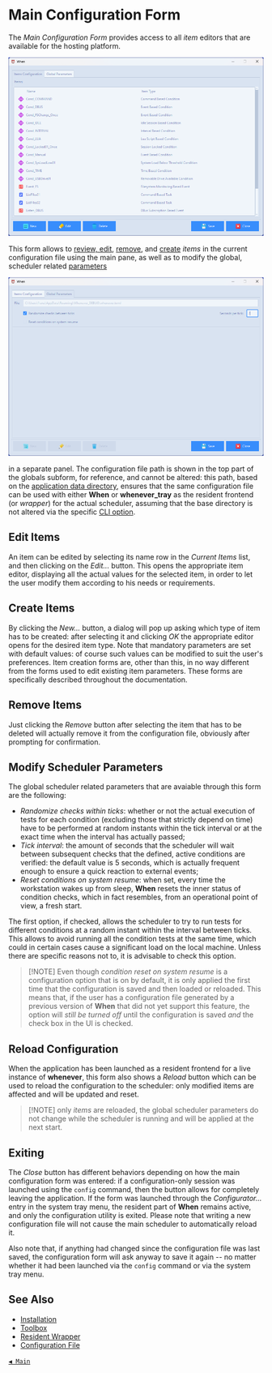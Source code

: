 # Main Configuration Form

The _Main Configuration Form_ provides access to all _item_ editors that are available for the hosting platform.

![MainWindow](graphics/when-config-main-items.png)

This form allows to [review, edit](#edit-items), [remove](#remove-items), and [create](#create-items) _items_ in the current configuration file using the main pane, as well as to modify the global, scheduler related [parameters](#modify-scheduler-parameters)

![MainWindow](graphics/when-config-main-globals.png)

in a separate panel. The configuration file path is shown in the top part of the globals subform, for reference, and cannot be altered: this path, based on the [application data directory](appdata.md), ensures that the same configuration file can be used with either **When** or **whenever_tray** as the resident frontend (or _wrapper_) for the actual scheduler, assuming that the base directory is not altered via the specific [CLI option](cli.md).


## Edit Items

An item can be edited by selecting its name row in the _Current Items_ list, and then clicking on the _Edit..._ button. This opens the appropriate item editor, displaying all the actual values for the selected item, in order to let the user modify them according to his needs or requirements.


## Create Items

By clicking the _New..._ button, a dialog will pop up asking which type of item has to be created: after selecting it and clicking _OK_ the appropriate editor opens for the desired item type. Note that mandatory parameters are set with default values: of course such values can be modified to suit the user's preferences. Item creation forms are, other than this, in no way different from the forms used to edit existing item parameters. These forms are specifically described throughout the documentation.


## Remove Items

Just clicking the _Remove_ button after selecting the item that has to be deleted will actually remove it from the configuration file, obviously after prompting for confirmation.


## Modify Scheduler Parameters

The global scheduler related parameters that are avaiable through this form are the following:

* _Randomize checks within ticks_: whether or not the actual execution of tests for each condition (excluding those that strictly depend on time) have to be performed at random instants within the tick interval or at the exact time when the interval has actually passed;
* _Tick interval_: the amount of seconds that the scheduler will wait between subsequent checks that the defined, active conditions are verified: the default value is 5 seconds, which is actually frequent enough to ensure a quick reaction to external events;
* _Reset conditions on system resume_: when set, every time the workstation wakes up from sleep, **When** resets the inner status of condition checks, which in fact resembles, from an operational point of view, a fresh start.

The first option, if checked, allows the scheduler to try to run tests for different conditions at a random instant within the interval between ticks. This allows to avoid running all the condition tests at the same time, which could in certain cases cause a significant load on the local machine. Unless there are specific reasons not to, it is advisable to check this option.

> [!NOTE] Even though _condition reset on system resume_ is a configuration option that is on by default, it is only applied the first time that the configuration is saved and then loaded or reloaded. This means that, if the user has a configuration file generated by a previous version of **When** that did not yet support this feature, the option will _still be turned off_ until the configuration is saved _and_ the check box in the UI is checked.


## Reload Configuration

When the application has been launched as a resident frontend for a live instance of **whenever**, this form also shows a _Reload_ button which can be used to reload the configuration to the scheduler: only modified items are affected and will be updated and reset.

> [!NOTE] only _items_ are reloaded, the global scheduler parameters do not change while the scheduler is running and will be applied at the next start.


## Exiting

The _Close_ button has different behaviors depending on how the main configuration form was entered: if a configuration-only session was launched using the `config` command, then the button allows for completely leaving the application. If the form was launched through the _Configurator..._ entry in the system tray menu, the resident part of **When** remains active, and only the configuration utility is exited. Please note that writing a new configuration file will not cause the main scheduler to automatically reload it.

Also note that, if anything had changed since the configuration file was last saved, the configuration form will ask anyway to save it again -- no matter whether it had been launched via the `config` command or via the system tray menu.


## See Also

* [Installation](install.md)
* [Toolbox](cli.md#toolbox)
* [Resident Wrapper](tray.md)
* [Configuration File](configfile.md)


[`◀ Main`](main.md)
